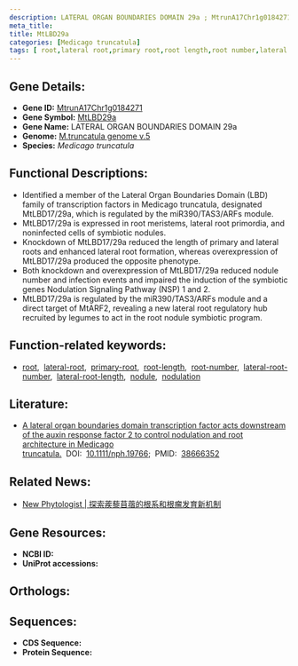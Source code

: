 ```yaml
---
description: LATERAL ORGAN BOUNDARIES DOMAIN 29a ; MtrunA17Chr1g0184271 ; Medicago truncatula
meta_title:
title: MtLBD29a
categories: [Medicago truncatula]
tags: [ root,lateral root,primary root,root length,root number,lateral root number,lateral root length,nodule,nodulation ]
---
```


## Gene Details:
- **Gene ID:** [MtrunA17Chr1g0184271]()
- **Gene Symbol:** <u>MtLBD29a</u>
- **Gene Name:** LATERAL ORGAN BOUNDARIES DOMAIN 29a
- **Genome:** [M.truncatula genome v.5]()
- **Species:** *Medicago truncatula*

## Functional Descriptions:
   - Identified a member of the Lateral Organ Boundaries Domain (LBD) family of transcription factors in Medicago truncatula, designated MtLBD17/29a, which is regulated by the miR390/TAS3/ARFs module.
   - MtLBD17/29a is expressed in root meristems, lateral root primordia, and noninfected cells of symbiotic nodules.
   - Knockdown of MtLBD17/29a reduced the length of primary and lateral roots and enhanced lateral root formation, whereas overexpression of MtLBD17/29a produced the opposite phenotype.
   - Both knockdown and overexpression of MtLBD17/29a reduced nodule number and infection events and impaired the induction of the symbiotic genes Nodulation Signaling Pathway (NSP) 1 and 2.
   - MtLBD17/29a is regulated by the miR390/TAS3/ARFs module and a direct target of MtARF2, revealing a new lateral root regulatory hub recruited by legumes to act in the root nodule symbiotic program.

## Function-related keywords:
   - [root](/tags/root/),&nbsp;&nbsp;[lateral-root](/tags/lateral-root/),&nbsp;&nbsp;[primary-root](/tags/primary-root/),&nbsp;&nbsp;[root-length](/tags/root-length/),&nbsp;&nbsp;[root-number](/tags/root-number/),&nbsp;&nbsp;[lateral-root-number](/tags/lateral-root-number/),&nbsp;&nbsp;[lateral-root-length](/tags/lateral-root-length/),&nbsp;&nbsp;[nodule](/tags/nodule/),&nbsp;&nbsp;[nodulation](/tags/nodulation/)

## Literature:
   - [A lateral organ boundaries domain transcription factor acts downstream of the auxin response factor 2 to control nodulation and root architecture in Medicago truncatula.](https://www.doi.org/10.1111/nph.19766)&nbsp;&nbsp;DOI:&nbsp;&nbsp;[10.1111/nph.19766](https://www.doi.org/10.1111/nph.19766);&nbsp;&nbsp;PMID:&nbsp;&nbsp;[38666352](https://pubmed.ncbi.nlm.nih.gov/38666352/)

## Related News:
   - [New Phytologist | 探索蒺藜苜蓿的根系和根瘤发育新机制](https://mp.weixin.qq.com/s?__biz=MzIyOTY2NDYyNQ==&mid=2247598532&idx=6&sn=bc252fd1941b789069931efc293abd6a&chksm=e9aaa5787a6a666451081dab1878997257b0d550e75eaf2e0a92e10b315ae9f727b5be3f43be&scene=27#wechat_redirect)

## Gene Resources:
- **NCBI ID:**  [](https://www.ncbi.nlm.nih.gov/search/all/?term=)
- **UniProt accessions:**  [](https://www.uniprot.org/uniprotkb//entry)

## Orthologs:

## Sequences:
- **CDS Sequence:**
- **Protein Sequence:**
